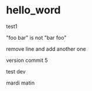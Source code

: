 # hello_word

test1

"foo bar" is not "bar foo"


remove line and add another one 





version commit 5


test dev


mardi matin
